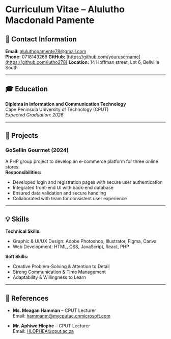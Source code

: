 # Curriculum Vitae – Alulutho Macdonald Pamente

## 📍 Contact Information
**Email:** aluluthopamente78@gmail.com  
**Phone:** 0718143268 
**GitHub:** [https://github.com/yourusername](https://github.com/lutho278)
**Location:** 14 Hoffman street, Lot 6, Bellville South

---

## 🎓 Education
**Diploma in Information and Communication Technology**  
Cape Peninsula University of Technology (CPUT)  
_Expected Graduation: 2026_

---

## 💼 Projects

### GoSellin Gourmet (2024)
A PHP group project to develop an e-commerce platform for three online stores.  
**Responsibilities:**
- Developed login and registration pages with secure user authentication  
- Integrated front-end UI with back-end database  
- Ensured data validation and secure handling  
- Collaborated with team for consistent user experience

---

## 💡 Skills

**Technical Skills:**
- Graphic & UI/UX Design: Adobe Photoshop, Illustrator, Figma, Canva  
- Web Development: HTML, CSS, JavaScript, React, PHP  

**Soft Skills:**
- Creative Problem-Solving & Attention to Detail  
- Strong Communication & Time Management  
- Adaptability & Willingness to Learn  

---

## 🧾 References

- **Ms. Meagan Hamman** – CPUT Lecturer  
  Email: hammanm@mycputac.onmicrosoft.com

- **Mr. Aphiwe Hlophe** – CPUT Lecturer  
  Email: HLOPHEA@cput.ac.za
